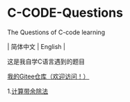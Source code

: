 # C-CODE-Questions
The Questions of C-code learning

| 简体中文 | English |

这是我自学C语言遇到的题目

[我的Gitee仓库（欢迎访问！）](https://gitee.com/fcchbjm/C-CODE)



1.[计算带余除法](https://github.com/fcchbjm/C-CODE/blob/main/Questions/%E8%AE%A1%E7%AE%97%E5%B8%A6%E4%BD%99%E9%99%A4%E6%B3%95.c)
